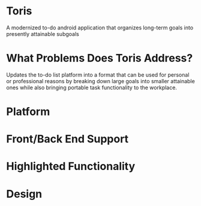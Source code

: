 # Toris
A modernized to-do android application that organizes long-term goals into presently attainable subgoals
# What Problems Does Toris Address?
Updates the to-do list platform into a format that can be used for personal or professional reasons by breaking down large goals into smaller attainable ones while also bringing portable task functionality to the workplace.
# Platform 

# Front/Back End Support

# Highlighted Functionality

# Design

